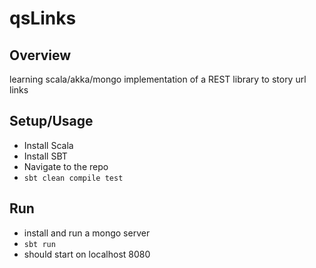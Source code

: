 # qsLinks

## Overview
learning scala/akka/mongo implementation of a REST library to story url links

## Setup/Usage
* Install Scala
* Install SBT
* Navigate to the repo
* `sbt clean compile test`

## Run
* install and run a mongo server
* `sbt run`
* should start on localhost 8080
